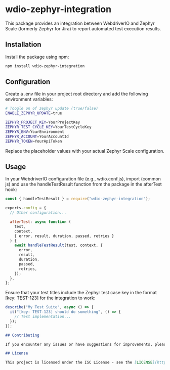 # wdio-zephyr-integration

This package provides an integration between WebdriverIO and Zephyr Scale (formerly Zephyr for Jira) to report automated test execution results.

## Installation

Install the package using npm:

```bash
npm install wdio-zephyr-integration
```

## Configuration

Create a .env file in your project root directory and add the following environment variables:

```bash
# Toogle on of zephyr update (true/false)
ENABLE_ZEPHYR_UPDATE=true

ZEPHYR_PROJECT_KEY=YourProjectKey
ZEPHYR_TEST_CYCLE_KEY=YourTestCycleKey
ZEPHYR_ENV=YourEnvironment
ZEPHYR_ACCOUNT=YourAccountId
ZEPHYR_TOKEN=YourApiToken
```

Replace the placeholder values with your actual Zephyr Scale configuration.

## Usage

In your WebdriverIO configuration file (e.g., wdio.conf.js), import (common js) and use the handleTestResult function from the package in the afterTest hook:

```javascript
const { handleTestResult } = require("wdio-zephyr-integration");

exports.config = {
  // Other configuration...

  afterTest: async function (
    test,
    context,
    { error, result, duration, passed, retries }
  ) {
    await handleTestResult(test, context, {
      error,
      result,
      duration,
      passed,
      retries,
    });
  },
};
```

Ensure that your test titles include the Zephyr test case key in the format [key: TEST-123] for the integration to work:

```javascript
describe("My Test Suite", async () => {
  it("[key: TEST-123] should do something", () => {
    // Test implementation...
  });
});
```

```markdown
## Contributing

If you encounter any issues or have suggestions for improvements, please [open an issue](https://github.com/naufalathallah/wdio-zephyr-integration/issues) on GitHub.

## License

This project is licensed under the ISC License - see the [LICENSE](https://github.com/naufalathallah/wdio-zephyr-integration/blob/main/LICENSE) file for details.
```
